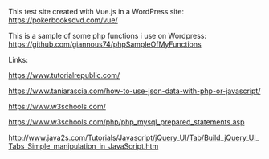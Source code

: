 ﻿This test site created with Vue.js in a WordPress site: https://pokerbooksdvd.com/vue/

This is a sample of some php functions i use on Wordpress: https://github.com/giannous74/phpSampleOfMyFunctions

Links:

https://www.tutorialrepublic.com/

https://www.taniarascia.com/how-to-use-json-data-with-php-or-javascript/

https://www.w3schools.com/

https://www.w3schools.com/php/php_mysql_prepared_statements.asp

http://www.java2s.com/Tutorials/Javascript/jQuery_UI/Tab/Build_jQuery_UI_Tabs_Simple_manipulation_in_JavaScript.htm



